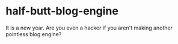 # half-butt-blog-engine
It is a new year.  Are you even a hacker if you aren't making another pointless blog engine?
